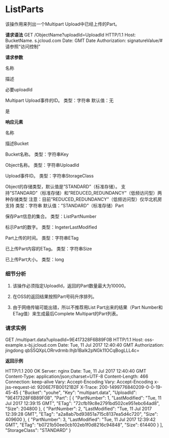 # **ListParts**

该操作用来列出一个Multipart Upload中已经上传的Part。

**请求语法**
GET /ObjectName?uploadId=UploadId HTTP/1.1
Host: BucketName. s.jcloud.com
Date: GMT Date
Authorization: signatureValue/#请参照“访问控制”

**请求参数**

名称

描述

必要uploadId

Multipart Upload事件的ID。
类型：字符串
默认值：无

是

**响应元素**

名称

描述Bucket

Bucket名称。
类型：字符串Key

Object名称。
类型：字符串UploadId

Upload事件ID。
类型：字符串StorageClass

Object的存储类型，默认值是”STANDARD”（标准存储）。
支持”STANDARD”（标准存储）和”REDUCED_REDUNDANCY”（低频访问型）两种存储类型
注意：目前”REDUCED_REDUNDANCY”（低频访问型）仅华北机房支持
类型：字符串
默认值：”STANDARD”（标准存储）Part

保存Part信息的集合。
类型：ListPartNumber

标示Part的数字。
类型：IngeterLastModified

Part上传的时间。
类型：字符串ETag

已上传Part内容的ETag。
类型：字符串Size

已上传Part大小。
类型：long

### 细节分析

1. 该操作必须指定UploadId，返回的Part数量最大为10000。

2. 在OSS的返回结果按照Part号码升序排列。

3. 由于网络传输可能出错，所以不推荐用List Part出来的结果（Part Number和ETag值）来生成最后Complete Multipart的Part列表。

### **请求实例**

GET /multipart.data?uploadId=9E417328F6B89F0B HTTP/1.1
Host: oss-example.s-bj.jcloud.com
Date: Tue, 11 Jul 2017 12:40:40 GMT
Authorization: jingdong qbS5QXpLORrvdrmb:Ihjb1BaIk2pNGk11OCqBogLLL4c=

**返回示例**

HTTP/1.1 200 OK
Server: nginx
Date: Tue, 11 Jul 2017 12:40:40 GMT
Content-Type: application/json;charset=UTF-8
Content-Length: 466
Connection: keep-alive
Vary: Accept-Encoding
Vary: Accept-Encoding
x-jss-request-id: 9206E7FB00121B2F
X-Trace: 200-1499776840209-0-0-19-45-45
{
"Bucket": "youhe",
"Key": "multipart.data",
"UploadId": "9E417328F6B89F0B",
"Part": [
{
"PartNumber": 1,
"LastModified": "Tue, 11 Jul 2017 12:39:15 GMT",
"ETag": "72cfb19c8e2791bd502ce951ebc64ad8",
"Size": 204800
},
{
"PartNumber": 2,
"LastModified": "Tue, 11 Jul 2017 12:39:28 GMT",
"ETag": "a2a8ab7bd93851a715c8137ea5d4c720",
"Size": 409600
},
{
"PartNumber": 3,
"LastModified": "Tue, 11 Jul 2017 12:39:42 GMT",
"ETag": "b0721b50ee0cb102eb1f0d8216c94848",
"Size": 614400
}
],
"StorageClass": "STANDARD"
}